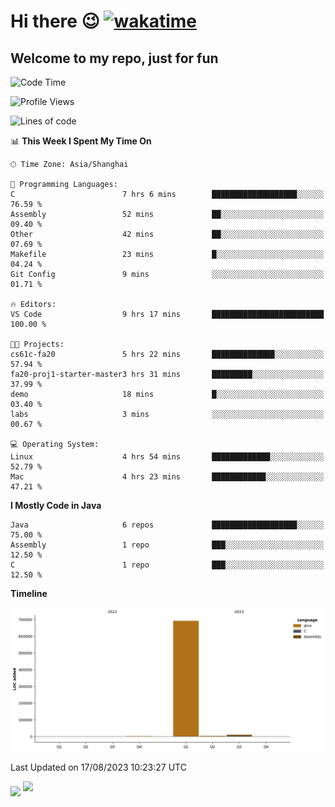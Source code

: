 # Hi there 😉 [![wakatime](https://wakatime.com/badge/user/b06f1799-d59e-4d93-be43-644d6ec7f0fc.svg)](https://wakatime.com/@b06f1799-d59e-4d93-be43-644d6ec7f0fc)
## Welcome to my repo, just for fun
<!--START_SECTION:waka-->
![Code Time](http://img.shields.io/badge/Code%20Time-61%20hrs%2047%20mins-blue)

![Profile Views](http://img.shields.io/badge/Profile%20Views-82-blue)

![Lines of code](https://img.shields.io/badge/From%20Hello%20World%20I%27ve%20Written-705.6%20thousand%20lines%20of%20code-blue)

📊 **This Week I Spent My Time On** 

```text
🕑︎ Time Zone: Asia/Shanghai

💬 Programming Languages: 
C                        7 hrs 6 mins        ███████████████████░░░░░░   76.59 % 
Assembly                 52 mins             ██░░░░░░░░░░░░░░░░░░░░░░░   09.40 % 
Other                    42 mins             ██░░░░░░░░░░░░░░░░░░░░░░░   07.69 % 
Makefile                 23 mins             █░░░░░░░░░░░░░░░░░░░░░░░░   04.24 % 
Git Config               9 mins              ░░░░░░░░░░░░░░░░░░░░░░░░░   01.71 % 

🔥 Editors: 
VS Code                  9 hrs 17 mins       █████████████████████████   100.00 % 

🐱‍💻 Projects: 
cs61c-fa20               5 hrs 22 mins       ██████████████░░░░░░░░░░░   57.94 % 
fa20-proj1-starter-master3 hrs 31 mins       █████████░░░░░░░░░░░░░░░░   37.99 % 
demo                     18 mins             █░░░░░░░░░░░░░░░░░░░░░░░░   03.40 % 
labs                     3 mins              ░░░░░░░░░░░░░░░░░░░░░░░░░   00.67 % 

💻 Operating System: 
Linux                    4 hrs 54 mins       █████████████░░░░░░░░░░░░   52.79 % 
Mac                      4 hrs 23 mins       ████████████░░░░░░░░░░░░░   47.21 % 
```

**I Mostly Code in Java** 

```text
Java                     6 repos             ███████████████████░░░░░░   75.00 % 
Assembly                 1 repo              ███░░░░░░░░░░░░░░░░░░░░░░   12.50 % 
C                        1 repo              ███░░░░░░░░░░░░░░░░░░░░░░   12.50 % 
```



**Timeline**

![Lines of Code chart](https://raw.githubusercontent.com/EnzoGuang/EnzoGuang/master/assets/bar_graph.png)


 Last Updated on 17/08/2023 10:23:27 UTC
<!--END_SECTION:waka--><img align="middle" src="https://github-readme-stats.vercel.app/api?username=EnzoGuang">
<img aligh="center" src="https://github-readme-stats.vercel.app/api/top-langs/?username=EnzoGuang&layout=compact">

